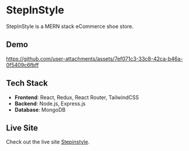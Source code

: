 # StepInStyle

StepInStyle is a MERN stack eCommerce shoe store.

## Demo 

<https://github.com/user-attachments/assets/7ef071c3-33c8-42ca-b46a-0f5409c6fbff>

## Tech Stack

- **Frontend**: React, Redux, React Router, TailwindCSS
- **Backend**: Node.js, Express.js
- **Database**: MongoDB

## Live Site

Check out the live site [Stepinstyle](https://stepinstyle-7x1x.onrender.com/).
